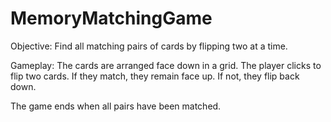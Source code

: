 # MemoryMatchingGame

Objective: Find all matching pairs of cards by flipping two at a time.

Gameplay: The cards are arranged face down in a grid. The player clicks to flip two cards. If they match, they remain face up. If not, they flip back down.

The game ends when all pairs have been matched.
